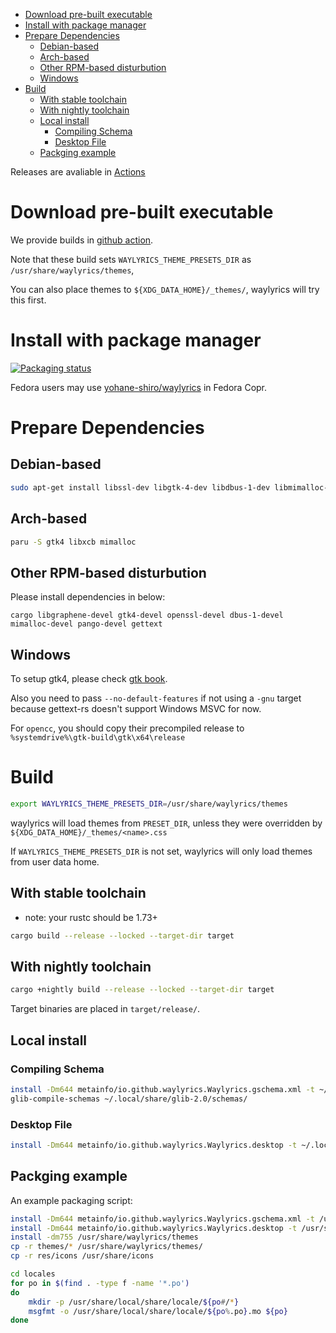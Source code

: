 
- [Download pre-built executable](#download-pre-built-executable)
- [Install with package manager](#install-with-package-manager)
- [Prepare Dependencies](#prepare-dependencies)
  - [Debian-based](#debian-based)
  - [Arch-based](#arch-based)
  - [Other RPM-based disturbution](#other-rpm-based-disturbution)
  - [Windows](#windows)
- [Build](#build)
  - [With stable toolchain](#with-stable-toolchain)
  - [With nightly toolchain](#with-nightly-toolchain)
  - [Local install](#local-install)
    - [Compiling Schema](#compiling-schema)
    - [Desktop File](#desktop-file)
  - [Packging example](#packging-example)

Releases are avaliable in [Actions](https://github.com/waylyrics/waylyrics/actions/workflows/smoketest.yml)

# Download pre-built executable

[builds]: https://github.com/waylyrics/waylyrics/actions/workflows/test.yml

We provide builds in [github action][builds].

Note that these build sets `WAYLYRICS_THEME_PRESETS_DIR` as `/usr/share/waylyrics/themes`,

You can also place themes to `${XDG_DATA_HOME}/_themes/`, waylyrics will try this first.

# Install with package manager

[![Packaging status](https://repology.org/badge/vertical-allrepos/waylyrics.svg)](https://repology.org/project/waylyrics/versions)

Fedora users may use [yohane-shiro/waylyrics](https://copr.fedorainfracloud.org/coprs/yohane-shiro/waylyrics/) in Fedora Copr.

# Prepare Dependencies

## Debian-based

```bash
sudo apt-get install libssl-dev libgtk-4-dev libdbus-1-dev libmimalloc-dev gettext
```

## Arch-based

```bash
paru -S gtk4 libxcb mimalloc
```

## Other RPM-based disturbution

Please install dependencies in below:

```
cargo libgraphene-devel gtk4-devel openssl-devel dbus-1-devel mimalloc-devel pango-devel gettext
```

## Windows

To setup gtk4, please check [gtk book](https://gtk-rs.org/gtk4-rs/stable/latest/book/installation_windows.html#install-gtk-4).

Also you need to pass `--no-default-features` if not using a `-gnu` target because gettext-rs doesn't support Windows MSVC for now.

For `opencc`, you should copy their precompiled release to `%systemdrive%\gtk-build\gtk\x64\release`

# Build

```bash
export WAYLYRICS_THEME_PRESETS_DIR=/usr/share/waylyrics/themes
```

waylyrics will load themes from `PRESET_DIR`, unless they were overridden by `${XDG_DATA_HOME}/_themes/<name>.css` 

If `WAYLYRICS_THEME_PRESETS_DIR` is not set, waylyrics will only load themes from user data home.

## With stable toolchain

* note: your rustc should be 1.73+

```bash
cargo build --release --locked --target-dir target
```

## With nightly toolchain

```bash
cargo +nightly build --release --locked --target-dir target
```

Target binaries are placed in `target/release/`.

## Local install

### Compiling Schema

```bash
install -Dm644 metainfo/io.github.waylyrics.Waylyrics.gschema.xml -t ~/.local/share/glib-2.0/schemas/
glib-compile-schemas ~/.local/share/glib-2.0/schemas/
```

### Desktop File

```bash
install -Dm644 metainfo/io.github.waylyrics.Waylyrics.desktop -t ~/.local/share/applications
```

## Packging example

An example packaging script:

```bash
install -Dm644 metainfo/io.github.waylyrics.Waylyrics.gschema.xml -t /usr/share/glib-2.0/schemas/
install -Dm644 metainfo/io.github.waylyrics.Waylyrics.desktop -t /usr/share/applications
install -dm755 /usr/share/waylyrics/themes
cp -r themes/* /usr/share/waylyrics/themes/
cp -r res/icons /usr/share/icons

cd locales
for po in $(find . -type f -name '*.po')
do
    mkdir -p /usr/share/local/share/locale/${po#/*}
    msgfmt -o /usr/share/local/share/locale/${po%.po}.mo ${po}
done
```